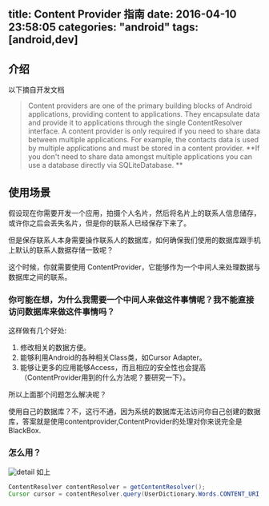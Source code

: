 title: Content Provider 指南
date: 2016-04-10 23:58:05
categories: "android"
tags: [android,dev]
---

## 介绍

以下摘自开发文档

> Content providers are one of the primary building blocks of Android applications, providing content to applications. They encapsulate data and provide it to applications through the single ContentResolver interface. A content provider is only required if you need to share data between multiple applications. For example, the contacts data is used by multiple applications and must be stored in a content provider. **If you don't need to share data amongst multiple applications you can use a database directly via SQLiteDatabase. **

<!--more-->

## 使用场景

假设现在你需要开发一个应用，拍摄个人名片，然后将名片上的联系人信息储存，或许你之后会丢失名片，但是你的联系人已经保存下来了。

但是保存联系人本身需要操作联系人的数据库，如何确保我们使用的数据库跟手机上默认的联系人数据存储一致呢？

这个时候，你就需要使用 ContentProvider，它能够作为一个中间人来处理数据与数据库之间的联系。

### 你可能在想，为什么我需要一个中间人来做这件事情呢？我不能直接访问数据库来做这件事情吗？

这样做有几个好处:

1. 修改相关的数据方便。
2. 能够利用Android的各种相关Class类，如Cursor Adapter。
3. 能够让更多的应用能够Access，而且相应的安全性也会提高（ContentProvider用到的什么方法呢？要研究一下）。


所以上面那个问题怎么解决呢？

使用自己的数据库？不，这行不通，因为系统的数据库无法访问你自己创建的数据库，答案就是使用contentprovider,ContentProvider的处理对你来说完全是BlackBox.

### 怎么用？
![detail](https://ws2.sinaimg.cn/large/006tKfTcly1flzgnyfqqmj30kg0aamy3.jpg)
如上

```java
ContentResolver contentResolver = getContentResolver();
Cursor cursor = contentResolver.query(UserDictionary.Words.CONTENT_URI, null,null,null,null);
```
